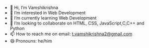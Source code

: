 - 👋 Hi, I’m Vamshikrishna
- 👀 I’m interested in Web Development
- 🌱 I’m currently learning Web Development
- 💞️ I’m looking to collaborate on HTML, CSS, JavaScript,C,C++ and Python
- 📫 How to reach me on email: t.vamshikrishna2@gmail.com
- 😄 Pronouns: he/him

<!---
Vammshi2/Vammshi2 is a ✨ special ✨ repository because its `README.md` (this file) appears on your GitHub profile.
You can click the Preview link to take a look at your changes.
--->
